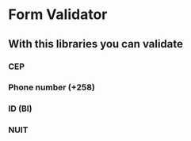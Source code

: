 # Form Validator
## With this libraries you can validate
### CEP
### Phone number (+258)
### ID (BI)
### NUIT